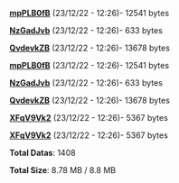 [**mpPLB0fB**](/data/mpPLB0fB.txt) (23/12/22 - 12:26)- 12541 bytes

[**NzGadJvb**](/data/NzGadJvb.txt) (23/12/22 - 12:26)- 633 bytes

[**QvdevkZB**](/data/QvdevkZB.txt) (23/12/22 - 12:26)- 13678 bytes

[**mpPLB0fB**](/data/mpPLB0fB.txt) (23/12/22 - 12:26)- 12541 bytes

[**NzGadJvb**](/data/NzGadJvb.txt) (23/12/22 - 12:26)- 633 bytes

[**QvdevkZB**](/data/QvdevkZB.txt) (23/12/22 - 12:26)- 13678 bytes

[**XFqV9Vk2**](/data/XFqV9Vk2.txt) (23/12/22 - 12:26)- 5367 bytes

[**XFqV9Vk2**](/data/XFqV9Vk2.txt) (23/12/22 - 12:26)- 5367 bytes

**Total Datas**: 1408

**Total Size**: 8.78 MB / 8.8 MB